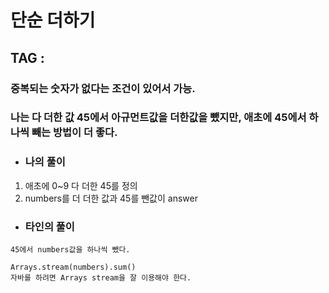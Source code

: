 # 단순 더하기

## TAG : 


### 중복되는 숫자가 없다는 조건이 있어서 가능. 

### 나는 다 더한 값 45에서 아규먼트값을 더한값을 뺐지만, 애초에 45에서 하나씩 빼는 방법이 더 좋다.

- 
  ### 나의 풀이 

1. 애초에 0~9 다 더한 45를 정의
2. numbers를 더 더한 값과 45를 뺀값이 answer


- 
  ### 타인의 풀이


```
45에서 numbers값을 하나씩 뺐다.
```

```
Arrays.stream(numbers).sum() 
자바를 하려면 Arrays stream을 잘 이용해야 한다. 
```




